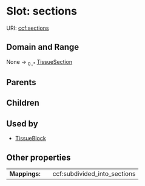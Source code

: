 
# Slot: sections



URI: [ccf:sections](http://purl.org/ccf/sections)


## Domain and Range

None &#8594;  <sub>0..\*</sub> [TissueSection](TissueSection.md)

## Parents


## Children


## Used by

 * [TissueBlock](TissueBlock.md)

## Other properties

|  |  |  |
| --- | --- | --- |
| **Mappings:** | | ccf:subdivided_into_sections |